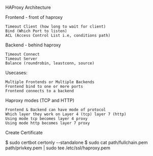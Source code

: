 HAProxy Architecture

Frontend - front of haproxy

	Timeout Client (how long to wait for client)
	Bind (Which Port to listen)
	ACL (Access Control List i.e, conditions path)

Backend - behind haproxy
	
	Timeout Connect
	Timeout Server
	Balance (roundrobin, leastconn, source)

Usecases:
	
	Multiple Frontends or Multiple Backends
	Frontend bind to one or more ports
	Frontend connects to a backend

Haproxy modes (TCP and HTTP)

	Frontend & Backend can have mode of protocol
	Which layer they work on Layer 4 (tcp) layer 7 (http)
	Using mode tcp becomes layer 4 proxy
	Using mode http becomes layer 7 proxy

Create Certificate

  $ sudo certbot certonly --standalone 
  $ sudo cat path/fullchain.pem path/privkey.pem | sudo tee /etc/ssl/haproxy.pem
